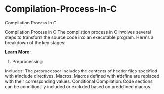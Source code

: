 # Compilation-Process-In-C
Compilation Process In C

Compilation Process in C
The compilation process in C involves several steps to transform the source code into an executable program. Here's a breakdown of the key stages:

[**Learn More:**](https://www.scishowengineer.com/2023/03/compilation-process-in-c.html)

1. Preprocessing:

Includes: The preprocessor includes the contents of header files specified with #include directives.
Macros: Macros defined with #define are replaced with their corresponding values.
Conditional Compilation: Code sections can be conditionally included or excluded based on predefined macros.
